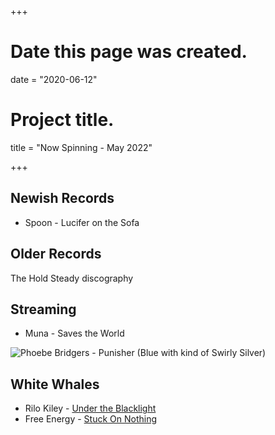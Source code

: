 +++
# Date this page was created.
date = "2020-06-12"

# Project title.
title = "Now Spinning - May 2022"

+++

## Newish Records
* Spoon - Lucifer on the Sofa


## Older Records
The Hold Steady discography

## Streaming

* Muna - Saves the World



![Phoebe Bridgers - Punisher (Blue with kind of Swirly Silver)](/img/punisher.jpg)

## White Whales
* Rilo Kiley - [Under the Blacklight](https://www.discogs.com/Rilo-Kiley-Under-The-Blacklight/release/3077280)
* Free Energy - [Stuck On Nothing](https://www.discogs.com/Free-Energy-Stuck-On-Nothing/release/2260616)




